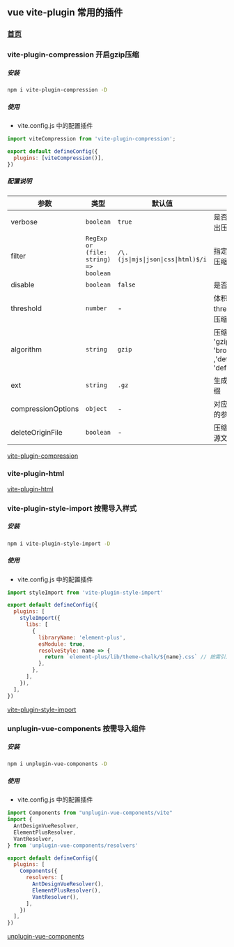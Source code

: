 ## vue vite-plugin 常用的插件

### [首页](/)

<link rel="stylesheet" href="css/base.css">

### vite-plugin-compression 开启gzip压缩

##### 安装

``` sh
npm i vite-plugin-compression -D
```

##### 使用

- vite.config.js 中的配置插件

``` js
import viteCompression from 'vite-plugin-compression';

export default defineConfig({
  plugins: [viteCompression()],
})
```

##### 配置说明

| 参数 | 类型 | 默认值 | 说明 |
| --- | --- | --- | --- |
| verbose | `boolean` | `true` | 是否在控制台输出压缩结果 |
| filter | `RegExp or (file: string) => boolean` | `/\.(js\|mjs\|json\|css\|html)$/i` | 指定哪些资源不压缩 |
| disable | `boolean` | `false` | 是否禁用 |
| threshold | `number` | - | 体积大于 threshold 才会被压缩,单位 b |
| algorithm | `string` | `gzip` | 压缩算法,可选 [ 'gzip' , 'brotliCompress' ,'deflate' , 'deflateRaw'] |
| ext | `string` | `.gz` | 生成的压缩包后缀 |
| compressionOptions | `object` | - | 对应的压缩算法的参数 |
| deleteOriginFile | `boolean` | - | 压缩后是否删除源文件 |

[vite-plugin-compression](https://github.com/vbenjs/vite-plugin-compression)

### vite-plugin-html

[vite-plugin-html](https://github.com/vbenjs/vite-plugin-html)

### vite-plugin-style-import 按需导入样式

##### 安装

``` sh
npm i vite-plugin-style-import -D
```

##### 使用

- vite.config.js 中的配置插件

```js
import styleImport from 'vite-plugin-style-import'

export default defineConfig({
  plugins: [
    styleImport({
      libs: [
        {
          libraryName: 'element-plus',
          esModule: true,
          resolveStyle: name => {
            return `element-plus/lib/theme-chalk/${name}.css` // 按需引入样式
          },
        },
      ],
    }),
  ],
})
```

[vite-plugin-style-import](https://github.com/vbenjs/vite-plugin-style-import)

### unplugin-vue-components 按需导入组件

##### 安装

``` sh
npm i unplugin-vue-components -D
```

##### 使用

- vite.config.js 中的配置插件

```js
import Components from "unplugin-vue-components/vite"
import {
  AntDesignVueResolver,
  ElementPlusResolver,
  VantResolver,
} from 'unplugin-vue-components/resolvers'

export default defineConfig({
  plugins: [
    Components({
      resolvers: [
        AntDesignVueResolver(),
        ElementPlusResolver(),
        VantResolver(),
      ],
    })
  ],
})
```

[unplugin-vue-components](https://github.com/antfu/unplugin-vue-components)
